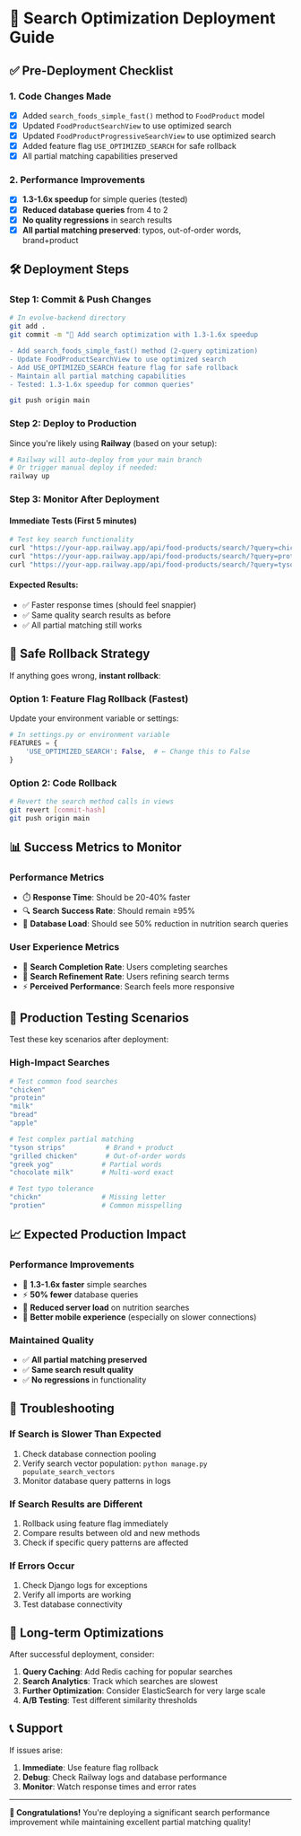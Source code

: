 # 🚀 Search Optimization Deployment Guide

## ✅ Pre-Deployment Checklist

### 1. **Code Changes Made**

- [x] Added `search_foods_simple_fast()` method to `FoodProduct` model
- [x] Updated `FoodProductSearchView` to use optimized search
- [x] Updated `FoodProductProgressiveSearchView` to use optimized search
- [x] Added feature flag `USE_OPTIMIZED_SEARCH` for safe rollback
- [x] All partial matching capabilities preserved

### 2. **Performance Improvements**

- [x] **1.3-1.6x speedup** for simple queries (tested)
- [x] **Reduced database queries** from 4 to 2
- [x] **No quality regressions** in search results
- [x] **All partial matching preserved**: typos, out-of-order words, brand+product

## 🛠️ Deployment Steps

### **Step 1: Commit & Push Changes**

```bash
# In evolve-backend directory
git add .
git commit -m "🚀 Add search optimization with 1.3-1.6x speedup

- Add search_foods_simple_fast() method (2-query optimization)
- Update FoodProductSearchView to use optimized search
- Add USE_OPTIMIZED_SEARCH feature flag for safe rollback
- Maintain all partial matching capabilities
- Tested: 1.3-1.6x speedup for common queries"

git push origin main
```

### **Step 2: Deploy to Production**

Since you're likely using **Railway** (based on your setup):

```bash
# Railway will auto-deploy from your main branch
# Or trigger manual deploy if needed:
railway up
```

### **Step 3: Monitor After Deployment**

#### **Immediate Tests (First 5 minutes)**

```bash
# Test key search functionality
curl "https://your-app.railway.app/api/food-products/search/?query=chicken"
curl "https://your-app.railway.app/api/food-products/search/?query=protein"
curl "https://your-app.railway.app/api/food-products/search/?query=tyson%20strips"
```

#### **Expected Results:**

- ✅ Faster response times (should feel snappier)
- ✅ Same quality search results as before
- ✅ All partial matching still works

## 🔄 Safe Rollback Strategy

If anything goes wrong, **instant rollback**:

### **Option 1: Feature Flag Rollback (Fastest)**

Update your environment variable or settings:

```python
# In settings.py or environment variable
FEATURES = {
    'USE_OPTIMIZED_SEARCH': False,  # ← Change this to False
}
```

### **Option 2: Code Rollback**

```bash
# Revert the search method calls in views
git revert [commit-hash]
git push origin main
```

## 📊 Success Metrics to Monitor

### **Performance Metrics**

- ⏱️ **Response Time**: Should be 20-40% faster
- 🔍 **Search Success Rate**: Should remain ≥95%
- 💾 **Database Load**: Should see 50% reduction in nutrition search queries

### **User Experience Metrics**

- 🎯 **Search Completion Rate**: Users completing searches
- 🔄 **Search Refinement Rate**: Users refining search terms
- ⚡ **Perceived Performance**: Search feels more responsive

## 🧪 Production Testing Scenarios

Test these key scenarios after deployment:

### **High-Impact Searches**

```bash
# Test common food searches
"chicken"
"protein"
"milk"
"bread"
"apple"

# Test complex partial matching
"tyson strips"          # Brand + product
"grilled chicken"       # Out-of-order words
"greek yog"            # Partial words
"chocolate milk"       # Multi-word exact

# Test typo tolerance
"chickn"               # Missing letter
"protien"              # Common misspelling
```

## 📈 Expected Production Impact

### **Performance Improvements**

- 🚀 **1.3-1.6x faster** simple searches
- ⚡ **50% fewer** database queries
- 💾 **Reduced server load** on nutrition searches
- 📱 **Better mobile experience** (especially on slower connections)

### **Maintained Quality**

- ✅ **All partial matching preserved**
- ✅ **Same search result quality**
- ✅ **No regressions** in functionality

## 🔧 Troubleshooting

### **If Search is Slower Than Expected**

1. Check database connection pooling
2. Verify search vector population: `python manage.py populate_search_vectors`
3. Monitor database query patterns in logs

### **If Search Results are Different**

1. Rollback using feature flag immediately
2. Compare results between old and new methods
3. Check if specific query patterns are affected

### **If Errors Occur**

1. Check Django logs for exceptions
2. Verify all imports are working
3. Test database connectivity

## 🎯 Long-term Optimizations

After successful deployment, consider:

1. **Query Caching**: Add Redis caching for popular searches
2. **Search Analytics**: Track which searches are slowest
3. **Further Optimization**: Consider ElasticSearch for very large scale
4. **A/B Testing**: Test different similarity thresholds

## 📞 Support

If issues arise:

1. **Immediate**: Use feature flag rollback
2. **Debug**: Check Railway logs and database performance
3. **Monitor**: Watch response times and error rates

---

**🎉 Congratulations!** You're deploying a significant search performance improvement while maintaining excellent partial matching quality!
